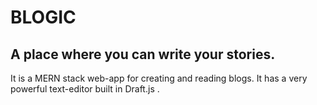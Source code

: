 # BLOGIC

## A place where you can write your stories.

It is a MERN stack web-app for creating and reading blogs. It has a very powerful text-editor built in Draft.js .